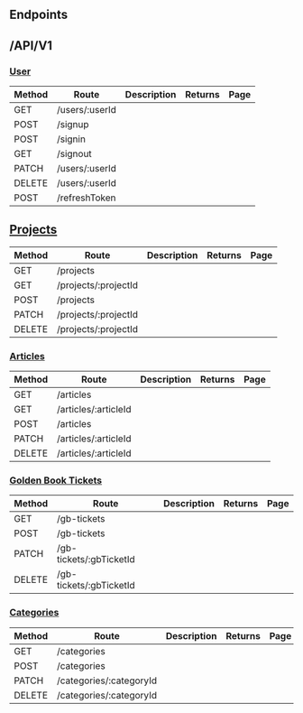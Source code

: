 ## Endpoints

## /API/V1

### <u>User</u>

|Method| Route| Description| Returns |Page|
|---|---|---|---|---|
| GET | /users/:userId |  |  |  |
| POST | /signup|  |  | |
| POST | /signin |  |  |  |
| GET | /signout |  |  |  |
| PATCH | /users/:userId | | | |
| DELETE | /users/:userId |  |  |  |
|POST|/refreshToken| | | |

## <u>Projects</u>

|Method| Route| Description| Returns|Page|
|---|---|---|---|---|
| GET | /projects |  | |  |
| GET | /projects/:projectId |  | |  |
| POST | /projects | |  |  |
| PATCH | /projects/:projectId |  | | |
| DELETE | /projects/:projectId |  |  ||

### <u>Articles</u>

|Method| Route| Description| Returns|Page|
|---|---|---|---|---|
| GET | /articles |  |  | |
| GET | /articles/:articleId | |  | |
| POST | /articles | |  | |
| PATCH | /articles/:articleId |  |  |  |
| DELETE | /articles/:articleId |  |  |  |


### <u>Golden Book Tickets</u>

|Method| Route| Description| Returns|Page|
|---|---|---|---|---|
| GET | /gb-tickets |  | |  |
| POST | /gb-tickets |  |  |  |
| PATCH | /gb-tickets/:gbTicketId |  | |  |
| DELETE | /gb-tickets/:gbTicketId |  |  |  |

### <u>Categories</u>

|Method| Route| Description| Returns|Page|
|---|---|---|---|---|
| GET | /categories |  |  |  |
| POST | /categories |  |  | |
| PATCH | /categories/:categoryId |  |  |  |
| DELETE | /categories/:categoryId |  |  |  |
